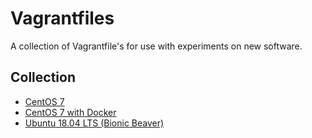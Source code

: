 # Vagrantfiles

A collection of Vagrantfile's for use with experiments on new software.

## Collection

- [CentOS 7](/centos/7/README.md)
- [CentOS 7 with Docker](/docker/centos/7/README.md)
- [Ubuntu 18.04 LTS (Bionic Beaver)](/ubuntu/bionic64/README.md)
